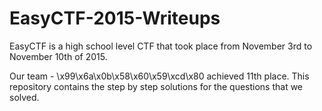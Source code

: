 # EasyCTF-2015-Writeups

EasyCTF is a high school level CTF that took place from November 3rd to November 10th of 2015.

Our team - \x99\x6a\x0b\x58\x60\x59\xcd\x80 achieved 11th place.  This repository contains the step by step solutions for the questions that we solved.

